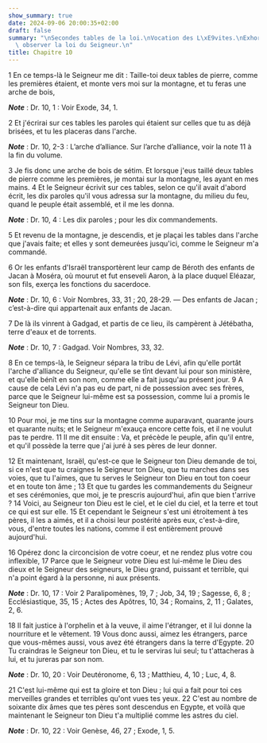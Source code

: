 ```yaml
---
show_summary: true
date: 2024-09-06 20:00:35+02:00
draft: false
summary: "\nSecondes tables de la loi.\nVocation des L\xE9vites.\nExhortation \xE0\
  \ observer la loi du Seigneur.\n"
title: Chapitre 10
---
```





1 En ce temps-là le Seigneur me dit : Taille-toi deux tables de pierre, comme les premières étaient, et monte vers moi sur la montagne, et tu feras une arche de bois,

***Note*** :  Dr. 10, 1 : Voir Exode, 34, 1.

2 Et j'écrirai sur ces tables les paroles qui étaient sur celles que tu as déjà brisées, et tu les placeras dans l'arche.

***Note*** :  Dr. 10, 2-3 : L’arche d’alliance. Sur l’arche d’alliance, voir la note 11 à la fin du volume.

3 Je fis donc une arche de bois de sétim. Et lorsque j'eus taillé deux tables de pierre comme les premières, je montai sur la montagne, les ayant en mes mains. 4 Et le Seigneur écrivit sur ces tables, selon ce qu'il avait d'abord écrit, les dix paroles qu'il vous adressa sur la montagne, du milieu du feu, quand le peuple était assemblé, et il me les donna.

***Note*** :  Dr. 10, 4 : Les dix paroles ; pour les dix commandements.

5 Et revenu de la montagne, je descendis, et je plaçai les tables dans l'arche que j'avais faite; et elles y sont demeurées jusqu'ici, comme le Seigneur m'a commandé.


6 Or les enfants d'Israël transportèrent leur camp de Béroth des enfants de Jacan à Moséra, où mourut et fut enseveli Aaron, à la place duquel Eléazar, son fils, exerça les fonctions du sacerdoce.

***Note*** :  Dr. 10, 6 : Voir Nombres, 33, 31 ; 20, 28-29. ― Des enfants de Jacan ; c’est-à-dire qui appartenait aux enfants de Jacan.

7 De là ils vinrent à Gadgad, et partis de ce lieu, ils campèrent à Jétébatha, terre d'eaux et de torrents.

***Note*** :  Dr. 10, 7 : Gadgad. Voir Nombres, 33, 32.


8 En ce temps-là, le Seigneur sépara la tribu de Lévi, afin qu'elle portât l'arche d'alliance du Seigneur, qu'elle se tînt devant lui pour son ministère, et qu'elle bénît en son nom, comme elle a fait jusqu'au présent jour. 9 A cause de cela Lévi n'a pas eu de part, ni de possession avec ses frères, parce que le Seigneur lui-même est sa possession, comme lui a promis le Seigneur ton Dieu.


10 Pour moi, je me tins sur la montagne comme auparavant, quarante jours et quarante nuits; et le Seigneur m'exauça encore cette fois, et il ne voulut pas te perdre. 11 Il me dit ensuite : Va, et précède le peuple, afin qu'il entre, et qu'il possède la terre que j'ai juré à ses pères de leur donner.


12 Et maintenant, Israël, qu'est-ce que le Seigneur ton Dieu demande de toi, si ce n'est que tu craignes le Seigneur ton Dieu, que tu marches dans ses voies, que tu l'aimes, que tu serves le Seigneur ton Dieu en tout ton coeur et en toute ton âme ; 13 Et que tu gardes les commandements du Seigneur et ses cérémonies, que moi, je te prescris aujourd'hui, afin que bien t'arrive ? 14 Voici, au Seigneur ton Dieu est le ciel, et le ciel du ciel, et la terre et tout ce qui est sur elle. 15 Et cependant le Seigneur s'est uni étroitement à tes pères, il les a aimés, et il a choisi leur postérité après eux, c'est-à-dire, vous, d'entre toutes les nations, comme il est entièrement prouvé aujourd'hui.


16 Opérez donc la circoncision de votre coeur, et ne rendez plus votre cou inflexible, 17 Parce que le Seigneur votre Dieu est lui-même le Dieu des dieux et le Seigneur des seigneurs, le Dieu grand, puissant et terrible, qui n'a point égard à la personne, ni aux présents.

***Note*** :  Dr. 10, 17 : Voir 2 Paralipomènes, 19, 7 ; Job, 34, 19 ; Sagesse, 6, 8 ; Ecclésiastique, 35, 15 ; Actes des Apôtres, 10, 34 ; Romains, 2, 11 ; Galates, 2, 6.

18 Il fait justice à l'orphelin et à la veuve, il aime l'étranger, et il lui donne la nourriture et le vêtement. 19 Vous donc aussi, aimez les étrangers, parce que vous-mêmes aussi, vous avez été étrangers dans la terre d'Egypte. 20 Tu craindras le Seigneur ton Dieu, et tu le serviras lui seul; tu t'attacheras à lui, et tu jureras par son nom.

***Note*** :  Dr. 10, 20 : Voir Deutéronome, 6, 13 ; Matthieu, 4, 10 ; Luc, 4, 8.

21 C'est lui-même qui est ta gloire et ton Dieu ; lui qui a fait pour toi ces merveilles grandes et terribles qu'ont vues tes yeux. 22 C'est au nombre de soixante dix âmes que tes pères sont descendus en Egypte, et voilà que maintenant le Seigneur ton Dieu t'a multiplié comme les astres du ciel.

***Note*** :  Dr. 10, 22 : Voir Genèse, 46, 27 ; Exode, 1, 5.

